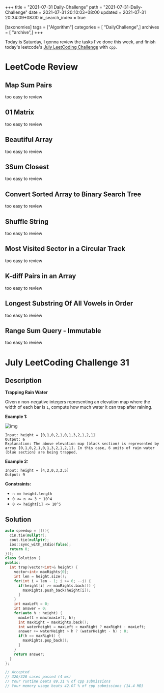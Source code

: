 +++
title = "2021-07-31 Daily-Challenge"
path = "2021-07-31-Daily-Challenge"
date = 2021-07-31 20:10:03+08:00
updated = 2021-07-31 20:34:09+08:00
in_search_index = true

[taxonomies]
tags = ["Algorithm"]
categories = [ "DailyChallenge",]
archives = [ "archive",]
+++

Today is Saturday, I gonna review the tasks I've done this week, and finish today's leetcode's [July LeetCoding Challenge](https://leetcode.com/explore/challenge/card/july-leetcoding-challenge-2021/612/week-5-july-29th-july-31st/3833/) with `cpp`.

<!-- more -->

# LeetCode Review

## Map Sum Pairs

too easy to review

## 01 Matrix

too easy to review

## Beautiful Array

too easy to review

## 3Sum Closest

too easy to review

## Convert Sorted Array to Binary Search Tree

too easy to review

## Shuffle String

too easy to review

## Most Visited Sector in a Circular Track

too easy to review

## K-diff Pairs in an Array

too easy to review

## Longest Substring Of All Vowels in Order

too easy to review

## Range Sum Query - Immutable

too easy to review

# July LeetCoding Challenge 31

## Description

**Trapping Rain Water**

Given `n` non-negative integers representing an elevation map where the width of each bar is `1`, compute how much water it can trap after raining.

 

**Example 1:**

![img](https://assets.leetcode.com/uploads/2018/10/22/rainwatertrap.png)

```
Input: height = [0,1,0,2,1,0,1,3,2,1,2,1]
Output: 6
Explanation: The above elevation map (black section) is represented by array [0,1,0,2,1,0,1,3,2,1,2,1]. In this case, 6 units of rain water (blue section) are being trapped.
```

**Example 2:**

```
Input: height = [4,2,0,3,2,5]
Output: 9
```

 

**Constraints:**

- `n == height.length`
- `0 <= n <= 3 * 10^4`
- `0 <= height[i] <= 10^5`

## Solution

``` cpp
auto speedup = [](){
  cin.tie(nullptr);
  cout.tie(nullptr);
  ios::sync_with_stdio(false);
  return 0;
}();
class Solution {
public:
  int trap(vector<int>& height) {
    vector<int> maxRights{0};
    int len = height.size();
    for(int i = len - 1; i >= 0; --i) {
      if(height[i] >= maxRights.back()) {
        maxRights.push_back(height[i]);
      }
    }
    int maxLeft = 0;
    int answer = 0;
    for(auto h : height) {
      maxLeft = max(maxLeft, h);
      int maxRight = maxRights.back();
      int waterHeight = maxLeft > maxRight ? maxRight : maxLeft;
      answer += waterHeight > h ? (waterHeight - h) : 0;
      if(h == maxRight) {
        maxRights.pop_back();
      }
    }
    return answer;
  }
};

// Accepted
// 320/320 cases passed (4 ms)
// Your runtime beats 89.31 % of cpp submissions
// Your memory usage beats 42.07 % of cpp submissions (14.4 MB)
```
